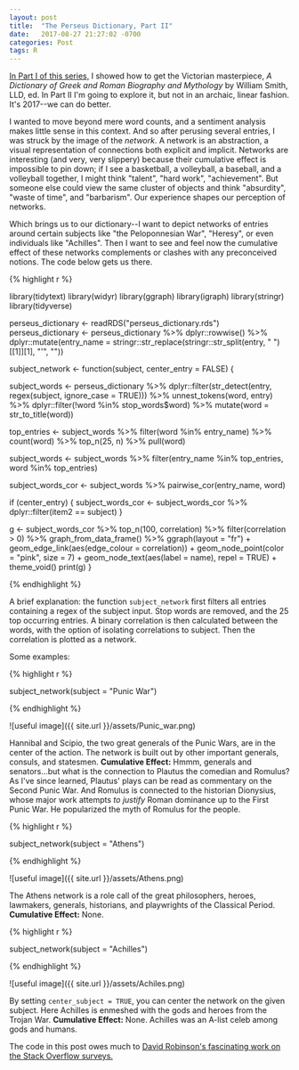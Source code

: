 ```yaml
---
layout: post
title:  "The Perseus Dictionary, Part II"
date:   2017-08-27 21:27:02 -0700
categories: Post
tags: R 
---
```


[In Part I of this series,](https://daranzolin.github.io/articles/2017-08/perseus-dictionary-pi) I showed how to get the Victorian masterpiece, *A Dictionary of Greek and Roman Biography and Mythology* by William Smith, LLD, ed.
In Part II I'm going to explore it, but not in an archaic, linear fashion. It's 2017--we can do better.

I wanted to move beyond mere word counts, and a sentiment analysis makes little sense in this context. And so after perusing several entries,
I was struck by the image of the *network*. A network is an abstraction, a visual representation of connections both explicit and
implicit. Networks are interesting (and very, very slippery) because their cumulative effect is impossible to pin down; if I see
a basketball, a volleyball, a baseball, and a volleyball together, I might think "talent", "hard work", "achievement". But someone else could view the same
cluster of objects and think "absurdity", "waste of time", and "barbarism". Our experience shapes our perception of networks.

<!--more-->

Which brings us to our dictionary--I want to depict networks of entries around certain subjects like "the Peloponnesian War", "Heresy", 
or even individuals like "Achilles". Then I want to see and feel now the cumulative effect of these networks complements or clashes with any preconceived notions. The code below gets us there.

{% highlight r %}

library(tidytext)
library(widyr)
library(ggraph)
library(igraph)
library(stringr)
library(tidyverse)

perseus_dictionary <- readRDS("perseus_dictionary.rds")
perseus_dictionary <- perseus_dictionary %>% 
  dplyr::rowwise() %>% 
  dplyr::mutate(entry_name = stringr::str_replace(stringr::str_split(entry, " ")[[1]][1], "'", ""))

subject_network <- function(subject, center_entry = FALSE) {
  
  subject_words <- perseus_dictionary %>%
    dplyr::filter(str_detect(entry, regex(subject, ignore_case = TRUE))) %>% 
    unnest_tokens(word, entry) %>% 
    dplyr::filter(!word %in% stop_words$word) %>% 
    mutate(word = str_to_title(word))
  
  top_entries <- subject_words %>% 
    filter(word %in% entry_name) %>% 
    count(word) %>% 
    top_n(25, n) %>% 
    pull(word)
  
  subject_words <- subject_words %>% 
    filter(entry_name %in% top_entries,
           word %in% top_entries)
  
  subject_words_cor <- subject_words %>%
    pairwise_cor(entry_name, word)
  
  if (center_entry) {
    subject_words_cor <- subject_words_cor %>% 
      dplyr::filter(item2 == subject)
  }
  
  g <- subject_words_cor %>%
    top_n(100, correlation) %>% 
    filter(correlation > 0) %>% 
    graph_from_data_frame() %>%
    ggraph(layout = "fr") +
    geom_edge_link(aes(edge_colour = correlation)) +
    geom_node_point(color = "pink", size = 7) +
    geom_node_text(aes(label = name), repel = TRUE) +
    theme_void()
  print(g)
}

{% endhighlight %}

A brief explanation: the function `subject_network` first filters all entries containing a regex of the subject input. Stop words are removed, and the 25 top occurring entries. A binary correlation is then calculated between the words, with the option of isolating correlations to subject. Then the correlation is plotted as a network.

Some examples:

{% highlight r %}

subject_network(subject = "Punic War")

{% endhighlight %}

![useful image]({{ site.url }}/assets/Punic_war.png)

Hannibal and Scipio, the two great generals of the Punic Wars, are in the center of the action. The network is built out
by other important generals, consuls, and statesmen. **Cumulative Effect:** Hmmm, generals and senators...but what is the connection to Plautus the comedian and Romulus? As I've since learned, Plautus' plays can be read as commentary on the Second Punic War. And Romulus is connected to the historian Dionysius, whose major work attempts *to justify* Roman dominance up to the First Punic War. He popularized the myth of Romulus for the people.

{% highlight r %}

subject_network(subject = "Athens")

{% endhighlight %}

![useful image]({{ site.url }}/assets/Athens.png)

The Athens network is a role call of the great philosophers, heroes, lawmakers, generals, historians, and playwrights of the Classical Period. **Cumulative Effect:** None. 

{% highlight r %}

subject_network(subject = "Achilles")

{% endhighlight %}

![useful image]({{ site.url }}/assets/Achiles.png)

By setting `center_subject = TRUE`, you can center the network on the given subject. Here Achilles is enmeshed with the gods and heroes from the Trojan War. **Cumulative Effect:** None. Achilles was an A-list celeb among gods and humans.

The code in this post owes much to [David Robinson's fascinating work on the Stack Overflow surveys.](http://varianceexplained.org/r/stacksurveyr/)





